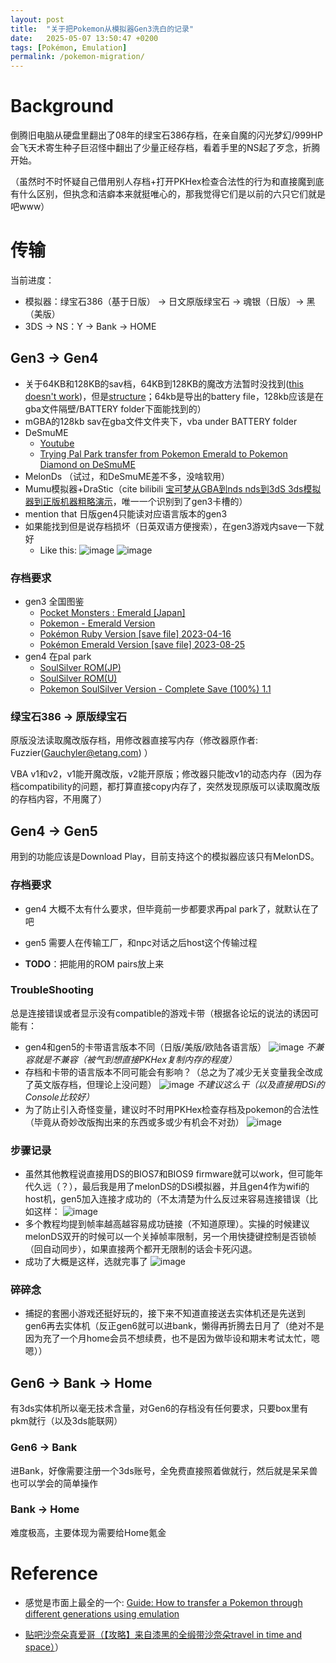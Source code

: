 ```yaml
---
layout: post
title:  "关于把Pokemon从模拟器Gen3洗白的记录"
date:   2025-05-07 13:50:47 +0200
tags: [Pokémon, Emulation]
permalink: /pokemon-migration/
---
```


# Background
倒腾旧电脑从硬盘里翻出了08年的绿宝石386存档，在亲自魔的闪光梦幻/999HP会飞天术寄生种子巨沼怪中翻出了少量正经存档，看着手里的NS起了歹念，折腾开始。

（虽然时不时怀疑自己借用别人存档+打开PKHex检查合法性的行为和直接魔到底有什么区别，但执念和洁癖本来就挺唯心的，那我觉得它们是以前的六只它们就是吧www）

# 传输
当前进度：
- 模拟器：绿宝石386（基于日版） -> 日文原版绿宝石 -> 魂银（日版）-> 黑（美版）
- 3DS -> NS：Y -> Bank -> HOME

## Gen3 -> Gen4
- 关于64KB和128KB的sav档，64KB到128KB的魔改方法暂时没找到([this doesn't work](https://projectpokemon.org/home/forums/topic/38362-converting-64kb-to-128kb-3rd-gen/))，但是[structure](https://bulbapedia.bulbagarden.net/wiki/Save_data_structure_(Generation_III))；64kb是导出的battery file，128kb应该是在gba文件隔壁/BATTERY folder下面能找到的）
- mGBA的128kb sav在gba文件文件夹下，vba under BATTERY folder
- DeSmuME 
    - [Youtube](https://www.youtube.com/watch?v=QHKlnYfglFk)
    - [Trying Pal Park transfer from Pokemon Emerald to Pokemon Diamond on DeSmuME](https://gbatemp.net/threads/trying-pal-park-transfer-from-pokemon-emerald-to-pokemon-diamond-on-desmume.560355/)
- MelonDs （试过，和DeSmuME差不多，没啥软用）
- Mumu模拟器+DraStic（cite bilibili [宝可梦从GBA到nds nds到3dS 3ds模拟器到正版机器粗略演示](https://www.bilibili.com/video/BV1NV4y1p7em/?vd_source=89b3974c5e7d7c89a9b8550de9bf509c)，唯一一个识别到了gen3卡槽的）
- mention that 日版gen4只能读对应语言版本的gen3
- 如果能找到但是说存档损坏（日英双语方便搜索），在gen3游戏内save一下就好
    - Like this: ![image](../assets/fig/2025-05-07-pkm-migration/damaged_U.png) ![image](../assets/fig/2025-05-07-pkm-migration/damaged_JP.jpg)

### 存档要求
- gen3 全国图鉴
    - [Pocket Monsters : Emerald [Japan]](https://wowroms.com/en/roms/nintendo-gameboy-advance/download-pocket-monsters-emerald-japan/13807.html)
    - [Pokemon - Emerald Version](https://www.emulatorgames.net/roms/gameboy-advance/pokemon-emerald-version/)
    - [Pokémon Ruby Version [save file] 2023-04-16](https://gbatemp.net/download/pokemon-ruby-version-save-file.37934/)
    - [Pokémon Emerald Version [save file] 2023-08-25](https://gbatemp.net/download/pokemon-emerald-version-save-file.38072/)
- gen4 在pal park
    - [SoulSilver ROM(JP)](https://www.emulatorgames.net/roms/nintendo-ds/pokemon-soul-silver-jp/)
    - [SoulSilver ROM(U)](https://www.emulatorgames.net/roms/nintendo-ds/pokemon-soulsilver-version/)
    - [Pokemon SoulSilver Version - Complete Save (100%) 1.1](https://gbatemp.net/download/pokemon-soulsilver-version-complete-save-100.38214/)

### 绿宝石386 -> 原版绿宝石
原版没法读取魔改版存档，用修改器直接写内存（修改器原作者: Fuzzier(Gauchyler@etang.com) ）

VBA v1和v2，v1能开魔改版，v2能开原版；修改器只能改v1的动态内存（因为存档compatibility的问题，都打算直接copy内存了，突然发现原版可以读取魔改版的存档内容，不用魔了）

## Gen4 -> Gen5

用到的功能应该是Download Play，目前支持这个的模拟器应该只有MelonDS。

### 存档要求
- gen4 大概不太有什么要求，但毕竟前一步都要求再pal park了，就默认在了吧
- gen5 需要人在传输工厂，和npc对话之后host这个传输过程

- **TODO**：把能用的ROM pairs放上来

### TroubleShooting
总是连接错误或者显示没有compatible的游戏卡带（根据各论坛的说法的诱因可能有：
- gen4和gen5的卡带语言版本不同（日版/美版/欧陆各语言版）
    ![image](../assets/fig/2025-05-07-pkm-migration/gen4-5NoCompatible.png)
    *不兼容就是不兼容（被气到想直接PKHex复制内存的程度）*
- 存档和卡带的语言版本不同可能会有影响？（总之为了减少无关变量我全改成了英文版存档，但理论上没问题）
    ![image](../assets/fig/2025-05-07-pkm-migration/gen4-5Dont.png)
    *不建议这么干（以及直接用DSi的Console比较好）*
- 为了防止引入奇怪变量，建议时不时用PKHex检查存档及pokemon的合法性（毕竟从奇妙改版掏出来的东西或多或少有机会不对劲） ![image](../assets/fig/2025-05-07-pkm-migration/illegal_pkHex.png)

### 步骤记录
- 虽然其他教程说直接用DS的BIOS7和BIOS9 firmware就可以work，但可能年代久远（？），最后我是用了melonDS的DSi模拟器，并且gen4作为wifi的host机，gen5加入连接才成功的（不太清楚为什么反过来容易连接错误（比如这样：
    ![image](../assets/fig/2025-05-07-pkm-migration/gen4-5melonDS_comErr.png)
- 多个教程均提到帧率越高越容易成功链接（不知道原理）。实操的时候建议melonDS双开的时候可以一个关掉帧率限制，另一个用快捷键控制是否锁帧（回自动同步），如果直接两个都开无限制的话会卡死闪退。
- 成功了大概是这样，选就完事了
    ![image](../assets/fig/2025-05-07-pkm-migration/gen4-5Succ.png)

### 碎碎念
- 捕捉的套圈小游戏还挺好玩的，接下来不知道直接送去实体机还是先送到gen6再去实体机（反正gen6就可以进bank，懒得再折腾去日月了（绝对不是因为充了一个月home会员不想续费，也不是因为做毕设和期末考试太忙，嗯嗯））

## Gen6 -> Bank -> Home
有3ds实体机所以毫无技术含量，对Gen6的存档没有任何要求，只要box里有pkm就行（以及3ds能联网）
### Gen6 -> Bank
进Bank，好像需要注册一个3ds账号，全免费直接照着做就行，然后就是呆呆兽也可以学会的简单操作
### Bank -> Home
难度极高，主要体现为需要给Home氪金

# Reference
- 感觉是市面上最全的一个: [Guide: How to transfer a Pokemon through different generations using emulation](https://www.reddit.com/user/Porta_14/comments/lxbjwv/guide_how_to_transfer_a_pokemon_through_different/#:~:text=In%20your%20generation%204%20games,your%20save%20file%20as%20a%20%5B.)

- [贴吧沙奈朵真爱哥（【攻略】来自漆黑的全缎带沙奈朵travel in time and space）](https://tieba.baidu.com/p/6508898552?pn=1)）